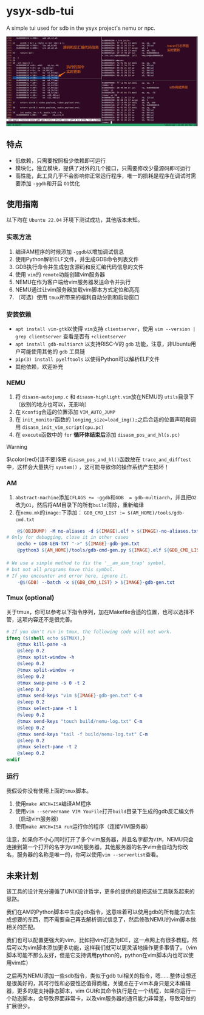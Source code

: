 # ysyx-sdb-tui

A simple tui used for sdb in the ysyx project's nemu or npc.

![Examples](image/example.png)

## 特点

- 低依赖，只需要按照极少依赖即可运行
- 模块化，独立模块，提供了对外的几个接口，只需要修改少量源码即可运行
- 高性能，此工具几乎不会影响你正常运行程序，唯一的损耗是程序在调试时需要添加 `-ggdb`和开启 `O1`优化

## 使用指南

以下均在 `Ubuntu 22.04` 环境下测试成功，其他版本未知。

### 实现方法

1. 编译AM程序的时候添加 `-ggdb`以增加调试信息
2. 使用Python解析ELF文件，并生成GDB命令列表文件
3. GDB执行命令并生成包含源码和反汇编代码信息的文件
4. 使用 `vim`的 `remote`功能创建vim服务器
5. NEMU在作为客户端给vim服务器发送命令并执行
6. NEMU通过让vim服务器加载vim脚本方式定位和高亮
7. （可选）使用 `tmux`所带来的福利自动分割和启动窗口

### 安装依赖

- `apt install vim-gtk`以使得 `vim`支持 `clientserver`，使用 `vim --version | grep clientserver` 查看是否有 `+clientserver`
- `apt install gdb-multiarch` 以支持RISC-V的 `gdb` 功能，注意，非Ubuntu用户可能使用其他的 `gdb` 工具链
- `pip(3) install pyelftools` 以使得Python可以解析ELF文件
- 其他依赖，欢迎补充

### NEMU

1. 将 `disasm-autojump.c` 和 `disasm-highlight.vim`放在NEMU的 `utils`目录下（放别的地方也可以，无影响）
2. 在 `Kconfig`合适的位置添加 `VIM_AUTO_JUMP`
3. 在 `init_monitor`函数的 `longimg_size=load_img();`之后合适的位置声明和调用 `disasm_init_vim_script(cpu.pc)`
4. 在 `execute`函数中的 `for` **循环体结束后**添加  `disasm_pos_and_hl(s.pc)`


> [!WARNING]
> $\color{red}{请不要}$把 `disasm_pos_and_hl()`函数放在 `trace_and_difftest` 中，这样会大量执行 `system()` ，这可能导致你的操作系统产生损坏！

### AM

1. `abstract-machine`添加`CFLAGS += -ggdb`和`GDB  = gdb-multiarch`，并且把`O2`改为`O1`，然后将AM目录下的所有`build`清除，重新编译
2. 在`nemu.mk`的`image:`下添加：
`GDB_CMD_LIST := $(AM_HOME)/tools/gdb-cmd.txt`
```makefile
	@$(OBJDUMP) -M no-aliases -d $(IMAGE).elf > $(IMAGE)-no-aliases.txt
# Only for debugging, close it in other cases
	@echo + GDB-GEN-TXT "->" ${IMAGE}-gdb-gen.txt
	@python3 ${AM_HOME}/tools/gdb-cmd-gen.py ${IMAGE}.elf ${GDB_CMD_LIST}

# We use a simple method to fix the '__am_asm_trap' symbol,
# but not all programs have this symbol.
# If you encounter and error here, ignore it.
	-@$(GDB) --batch -x ${GDB_CMD_LIST} > ${IMAGE}-gdb-gen.txt
```

### Tmux (optional)
关于tmux，你可以参考以下指令序列，加在Makefile合适的位置，也可以选择不管，这项内容还不是很完善。

```makefile
# If you don't run in tmux, the following code will not work.
ifneq ($(shell echo $$TMUX),)
	@tmux kill-pane -a
	@sleep 0.2
	@tmux split-window -h
	@sleep 0.2
	@tmux split-window -v
	@sleep 0.2
	@tmux swap-pane -s 0 -t 2
	@sleep 0.2
	@tmux send-keys "vim ${IMAGE}-gdb-gen.txt" C-m
	@sleep 0.2
	@tmux select-pane -t 1
	@sleep 0.2
	@tmux send-keys "touch build/nemu-log.txt" C-m
	@sleep 0.2
	@tmux send-keys "tail -f build/nemu-log.txt" C-m
	@sleep 0.2
	@tmux select-pane -t 2
	@sleep 0.2
endif
```

### 运行

我假设你没有使用上面的`tmux`脚本。
1. 使用`make ARCH=ISA`编译AM程序
2. 使用`vim --servername VIM YouFile`打开`build`目录下生成的gdb反汇编文件（启动vim服务器）
3. 使用`make ARCH=ISA run`运行你的程序（连接VIM服务器）

注意，如果你不小心同时打开了多个vim服务器，并且名字都为`VIM`，NEMU只会连接到第一个打开的名字为`VIM`的服务器，其他服务器的名字vim会自动为你改名，服务器的名称是唯一的，你可以使用`vim --serverlist`查看。

## 未来计划

该工具的设计充分遵循了UNIX设计哲学，更多的提供的是把这些工具联系起来的思路。

我们在AM的Python脚本中生成gdb指令，这意味着可以使用gdb的所有能力去生成想要的东西，而不需要自己再去解析调试信息了，然后修改NEMU的vim脚本做相关的匹配。

我们也可以配置更强大的vim，比如把vim打造为IDE，这一点网上有很多教程。然后可以为vim脚本添加更多功能，这样我们就可以更灵活地操作更多事情了。（vim脚本可能不那么友好，但是它支持调用python的，python在vim脚本内也可以使用vim库）

之后再为NEMU添加一些sdb指令，类似于gdb tui相关的指令，嗯……整体设想还是很美好的，其可行性和必要性还值得商榷，关键点在于vim本身只是文本编辑器，更多的是支持静态脚本，vim GUI和其命令执行是在一个线程，如果你运行一个动态脚本，会导致界面非常卡，以及vim服务器的通讯能力非常差，导致可做的扩展很少。

